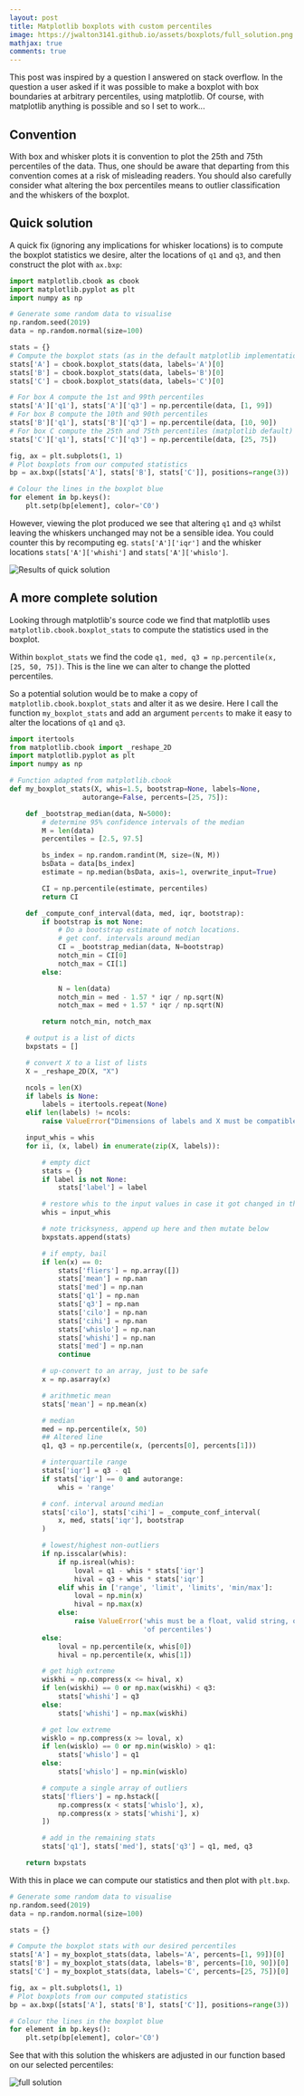 ```yaml
---
layout: post
title: Matplotlib boxplots with custom percentiles
image: https://jwalton3141.github.io/assets/boxplots/full_solution.png
mathjax: true
comments: true
---
```


This post was inspired by a question I answered on stack overflow. In the question a user asked if it was possible to make a boxplot with box boundaries at arbitrary percentiles, using matplotlib. Of course, with matplotlib anything is possible and so I set to work...

## Convention

With box and whisker plots it is convention to plot the 25th and 75th percentiles of the data. Thus, one should be aware that departing from this convention comes at a risk of misleading readers. You should also carefully consider what altering the box percentiles means to outlier classification and the whiskers of the boxplot.

## Quick solution

A quick fix (ignoring any implications for whisker locations) is to compute the boxplot statistics we desire, alter the locations of ```q1``` and ```q3```, and then construct the plot with ```ax.bxp```:

```py
import matplotlib.cbook as cbook
import matplotlib.pyplot as plt
import numpy as np

# Generate some random data to visualise
np.random.seed(2019)
data = np.random.normal(size=100)

stats = {}
# Compute the boxplot stats (as in the default matplotlib implementation)
stats['A'] = cbook.boxplot_stats(data, labels='A')[0]
stats['B'] = cbook.boxplot_stats(data, labels='B')[0]
stats['C'] = cbook.boxplot_stats(data, labels='C')[0]

# For box A compute the 1st and 99th percentiles
stats['A']['q1'], stats['A']['q3'] = np.percentile(data, [1, 99])
# For box B compute the 10th and 90th percentiles
stats['B']['q1'], stats['B']['q3'] = np.percentile(data, [10, 90])
# For box C compute the 25th and 75th percentiles (matplotlib default)
stats['C']['q1'], stats['C']['q3'] = np.percentile(data, [25, 75])

fig, ax = plt.subplots(1, 1)
# Plot boxplots from our computed statistics
bp = ax.bxp([stats['A'], stats['B'], stats['C']], positions=range(3))

# Colour the lines in the boxplot blue
for element in bp.keys():
    plt.setp(bp[element], color='C0')
```

However, viewing the plot produced we see that altering ```q1``` and ```q3``` whilst leaving the whiskers unchanged may not be a sensible idea. You could counter this by recomputing eg. ```stats['A']['iqr']``` and the whisker locations ```stats['A']['whishi']``` and ```stats['A']['whislo']```.

<img src="/assets/boxplots/quick_solution.png" alt="Results of quick solution" class="center">

## A more complete solution

Looking through matplotlib's source code we find that matplotlib uses ```matplotlib.cbook.boxplot_stats``` to compute the statistics used in the boxplot.

Within ```boxplot_stats``` we find the code ```q1, med, q3 = np.percentile(x, [25, 50, 75])```. This is the line we can alter to change the plotted percentiles.

So a potential solution would be to make a copy of ```matplotlib.cbook.boxplot_stats``` and alter it as we desire. Here I call the function ```my_boxplot_stats``` and add an argument ```percents``` to make it easy to alter the locations of ```q1``` and ```q3```.

```py
import itertools
from matplotlib.cbook import _reshape_2D
import matplotlib.pyplot as plt
import numpy as np

# Function adapted from matplotlib.cbook
def my_boxplot_stats(X, whis=1.5, bootstrap=None, labels=None,
                  autorange=False, percents=[25, 75]):

    def _bootstrap_median(data, N=5000):
        # determine 95% confidence intervals of the median
        M = len(data)
        percentiles = [2.5, 97.5]

        bs_index = np.random.randint(M, size=(N, M))
        bsData = data[bs_index]
        estimate = np.median(bsData, axis=1, overwrite_input=True)

        CI = np.percentile(estimate, percentiles)
        return CI

    def _compute_conf_interval(data, med, iqr, bootstrap):
        if bootstrap is not None:
            # Do a bootstrap estimate of notch locations.
            # get conf. intervals around median
            CI = _bootstrap_median(data, N=bootstrap)
            notch_min = CI[0]
            notch_max = CI[1]
        else:

            N = len(data)
            notch_min = med - 1.57 * iqr / np.sqrt(N)
            notch_max = med + 1.57 * iqr / np.sqrt(N)

        return notch_min, notch_max

    # output is a list of dicts
    bxpstats = []

    # convert X to a list of lists
    X = _reshape_2D(X, "X")

    ncols = len(X)
    if labels is None:
        labels = itertools.repeat(None)
    elif len(labels) != ncols:
        raise ValueError("Dimensions of labels and X must be compatible")

    input_whis = whis
    for ii, (x, label) in enumerate(zip(X, labels)):

        # empty dict
        stats = {}
        if label is not None:
            stats['label'] = label

        # restore whis to the input values in case it got changed in the loop
        whis = input_whis

        # note tricksyness, append up here and then mutate below
        bxpstats.append(stats)

        # if empty, bail
        if len(x) == 0:
            stats['fliers'] = np.array([])
            stats['mean'] = np.nan
            stats['med'] = np.nan
            stats['q1'] = np.nan
            stats['q3'] = np.nan
            stats['cilo'] = np.nan
            stats['cihi'] = np.nan
            stats['whislo'] = np.nan
            stats['whishi'] = np.nan
            stats['med'] = np.nan
            continue

        # up-convert to an array, just to be safe
        x = np.asarray(x)

        # arithmetic mean
        stats['mean'] = np.mean(x)

        # median
        med = np.percentile(x, 50)
        ## Altered line
        q1, q3 = np.percentile(x, (percents[0], percents[1]))

        # interquartile range
        stats['iqr'] = q3 - q1
        if stats['iqr'] == 0 and autorange:
            whis = 'range'

        # conf. interval around median
        stats['cilo'], stats['cihi'] = _compute_conf_interval(
            x, med, stats['iqr'], bootstrap
        )

        # lowest/highest non-outliers
        if np.isscalar(whis):
            if np.isreal(whis):
                loval = q1 - whis * stats['iqr']
                hival = q3 + whis * stats['iqr']
            elif whis in ['range', 'limit', 'limits', 'min/max']:
                loval = np.min(x)
                hival = np.max(x)
            else:
                raise ValueError('whis must be a float, valid string, or list '
                                 'of percentiles')
        else:
            loval = np.percentile(x, whis[0])
            hival = np.percentile(x, whis[1])

        # get high extreme
        wiskhi = np.compress(x <= hival, x)
        if len(wiskhi) == 0 or np.max(wiskhi) < q3:
            stats['whishi'] = q3
        else:
            stats['whishi'] = np.max(wiskhi)

        # get low extreme
        wisklo = np.compress(x >= loval, x)
        if len(wisklo) == 0 or np.min(wisklo) > q1:
            stats['whislo'] = q1
        else:
            stats['whislo'] = np.min(wisklo)

        # compute a single array of outliers
        stats['fliers'] = np.hstack([
            np.compress(x < stats['whislo'], x),
            np.compress(x > stats['whishi'], x)
        ])

        # add in the remaining stats
        stats['q1'], stats['med'], stats['q3'] = q1, med, q3

    return bxpstats
```
With this in place we can compute our statistics and then plot with ```plt.bxp```.

```py
# Generate some random data to visualise
np.random.seed(2019)
data = np.random.normal(size=100)

stats = {}

# Compute the boxplot stats with our desired percentiles
stats['A'] = my_boxplot_stats(data, labels='A', percents=[1, 99])[0]
stats['B'] = my_boxplot_stats(data, labels='B', percents=[10, 90])[0]
stats['C'] = my_boxplot_stats(data, labels='C', percents=[25, 75])[0]

fig, ax = plt.subplots(1, 1)
# Plot boxplots from our computed statistics
bp = ax.bxp([stats['A'], stats['B'], stats['C']], positions=range(3))

# Colour the lines in the boxplot blue
for element in bp.keys():
    plt.setp(bp[element], color='C0')
```
See that with this solution the whiskers are adjusted in our function based on our selected percentiles:

<img src="/assets/boxplots/full_solution.png" alt="full solution" class="center">
